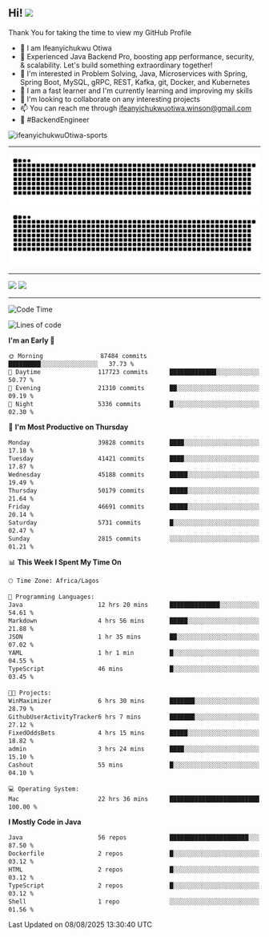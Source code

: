 <!-- BLOG-POST-LIST:START --><!-- BLOG-POST-LIST:END -->

## Hi! <img src="https://media.giphy.com/media/hvRJCLFzcasrR4ia7z/giphy.gif" width="4%"> 

Thank You for taking the time to view my GitHub Profile

- 👋 I am Ifeanyichukwu Otiwa
- 🚀 Experienced Java Backend Pro, boosting app performance, security, & scalability. Let's build something extraordinary together!
- 👀 I'm interested in Problem Solving, Java, Microservices with Spring, Spring Boot, MySQL, gRPC, REST, Kafka, git, Docker, and Kubernetes
- 🌱 I am a fast learner and I'm currently learning and improving my skills
- 💞️ I'm looking to collaborate on any interesting projects
- 📫 You can reach me through ifeanyichukwuotiwa.winson@gmail.com
- 🚀 #BackendEngineer

<p align="left" marginTop="10px"> <img src="https://komarev.com/ghpvc/?username=ifeanyichukwuOtiwa-sports&label=Profile%20views&color=0e75b6&style=for-the-badge" alt="ifeanyichukwuOtiwa-sports" /> </p>

***

<!--🐍📈SNAKEGRAPH / 🌐WEBSITE: https://github.com/Platane/snk -->
![github contribution grid snake animation](https://raw.githubusercontent.com/ifeanyichukwuOtiwa-sports/ifeanyichukwuOtiwa-sports/output/github-contribution-grid-snake-dark.svg#gh-dark-mode-only)![github contribution grid snake animation](https://raw.githubusercontent.com/ifeanyichukwuOtiwa-sports/ifeanyichukwuOtiwa-sports/output/github-contribution-grid-snake.svg#gh-light-mode-only)

***

<p float="left">
  <img float="left" src="https://github-readme-stats.vercel.app/api?username=ifeanyichukwuOtiwa-sports&count_private=true&include_all_commits=true&theme=react&show_icons=true" />
  <img float="right" src="https://github-readme-stats.vercel.app/api/top-langs/?username=ifeanyichukwuOtiwa-sports&layout=compact&show_icons=true&theme=react" /> 
</p>

***



<!--START_SECTION:waka-->
![Code Time](http://img.shields.io/badge/Code%20Time-4%2C058%20hrs%2033%20mins-blue)

![Lines of code](https://img.shields.io/badge/From%20Hello%20World%20I%27ve%20Written-63.3%20million%20lines%20of%20code-blue)

**I'm an Early 🐤** 

```text
🌞 Morning                87484 commits       █████████░░░░░░░░░░░░░░░░   37.73 % 
🌆 Daytime                117723 commits      █████████████░░░░░░░░░░░░   50.77 % 
🌃 Evening                21310 commits       ██░░░░░░░░░░░░░░░░░░░░░░░   09.19 % 
🌙 Night                  5336 commits        █░░░░░░░░░░░░░░░░░░░░░░░░   02.30 % 
```
📅 **I'm Most Productive on Thursday** 

```text
Monday                   39828 commits       ████░░░░░░░░░░░░░░░░░░░░░   17.18 % 
Tuesday                  41421 commits       ████░░░░░░░░░░░░░░░░░░░░░   17.87 % 
Wednesday                45188 commits       █████░░░░░░░░░░░░░░░░░░░░   19.49 % 
Thursday                 50179 commits       █████░░░░░░░░░░░░░░░░░░░░   21.64 % 
Friday                   46691 commits       █████░░░░░░░░░░░░░░░░░░░░   20.14 % 
Saturday                 5731 commits        █░░░░░░░░░░░░░░░░░░░░░░░░   02.47 % 
Sunday                   2815 commits        ░░░░░░░░░░░░░░░░░░░░░░░░░   01.21 % 
```


📊 **This Week I Spent My Time On** 

```text
🕑︎ Time Zone: Africa/Lagos

💬 Programming Languages: 
Java                     12 hrs 20 mins      ██████████████░░░░░░░░░░░   54.61 % 
Markdown                 4 hrs 56 mins       █████░░░░░░░░░░░░░░░░░░░░   21.88 % 
JSON                     1 hr 35 mins        ██░░░░░░░░░░░░░░░░░░░░░░░   07.02 % 
YAML                     1 hr 1 min          █░░░░░░░░░░░░░░░░░░░░░░░░   04.55 % 
TypeScript               46 mins             █░░░░░░░░░░░░░░░░░░░░░░░░   03.45 % 

🐱‍💻 Projects: 
WinMaximizer             6 hrs 30 mins       ███████░░░░░░░░░░░░░░░░░░   28.79 % 
GithubUserActivityTracker6 hrs 7 mins        ███████░░░░░░░░░░░░░░░░░░   27.12 % 
FixedOddsBets            4 hrs 15 mins       █████░░░░░░░░░░░░░░░░░░░░   18.82 % 
admin                    3 hrs 24 mins       ████░░░░░░░░░░░░░░░░░░░░░   15.10 % 
Cashout                  55 mins             █░░░░░░░░░░░░░░░░░░░░░░░░   04.10 % 

💻 Operating System: 
Mac                      22 hrs 36 mins      █████████████████████████   100.00 % 
```

**I Mostly Code in Java** 

```text
Java                     56 repos            ██████████████████████░░░   87.50 % 
Dockerfile               2 repos             █░░░░░░░░░░░░░░░░░░░░░░░░   03.12 % 
HTML                     2 repos             █░░░░░░░░░░░░░░░░░░░░░░░░   03.12 % 
TypeScript               2 repos             █░░░░░░░░░░░░░░░░░░░░░░░░   03.12 % 
Shell                    1 repo              ░░░░░░░░░░░░░░░░░░░░░░░░░   01.56 % 
```




 Last Updated on 08/08/2025 13:30:40 UTC
<!--END_SECTION:waka-->

<!--
<p align="center">
![trophy](https://github-profile-trophy.vercel.app/?username=ifeanyichukwuOtiwa-sports&theme=onedark) (https://github.com/ryo-ma/github-profile-trophy)
</p>
-->

<!---
ifeanyi-otiwa/ifeanyi-otiwa is a ✨ special ✨ repository because its `README.md` (this file) appears on your GitHub profile.
You can click the Preview link to take a look at your changes.
--->
